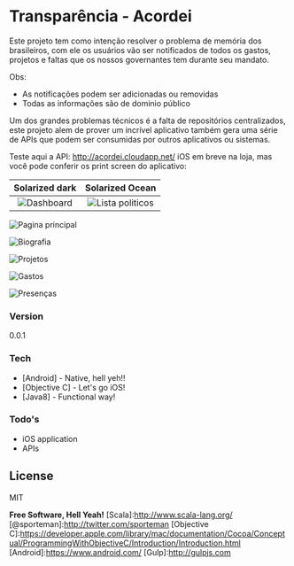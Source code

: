 # Transparência - Acordei

Este projeto tem como intenção resolver o problema de memória dos brasileiros, com ele os usuários vão ser notificados de todos os gastos, projetos e faltas que os nossos governantes tem durante seu mandato.

Obs:
  - As notificações podem ser adicionadas ou removidas 
  - Todas as informações são de dominio público
 
Um dos grandes problemas técnicos é a falta de repositórios centralizados, este projeto alem de prover um incrível aplicativo também gera uma série de APIs que podem ser consumidas por outros aplicativos ou sistemas.

Teste aqui a API: http://acordei.cloudapp.net/
iOS em breve na loja, mas você pode conferir os print screen do aplicativo:

Solarized dark             |  Solarized Ocean
:-------------------------:|:-------------------------:
![Dashboard](http://www.acordei.com.br/IMG_0411.jpg) | ![Lista politicos](http://www.acordei.com.br/IMG_0412.jpg)

![Pagina principal](http://www.acordei.com.br/IMG_0413.jpg)

![Biografia](http://www.acordei.com.br/IMG_0414.jpg)

![Projetos](http://www.acordei.com.br/IMG_0417.jpg)

![Gastos](http://www.acordei.com.br/IMG_0415.jpg)

![Presenças](http://www.acordei.com.br/IMG_0416.jpg)

### Version
0.0.1

### Tech
* [Android] - Native, hell yeh!!
* [Objective C] - Let's go iOS!
* [Java8] - Functional way!

### Todo's

 - iOS application
 - APIs

License
----

MIT


**Free Software, Hell Yeah!**
[Scala]:http://www.scala-lang.org/
[@sporteman]:http://twitter.com/sporteman
[Objective C]:https://developer.apple.com/library/mac/documentation/Cocoa/Conceptual/ProgrammingWithObjectiveC/Introduction/Introduction.html
[Android]:https://www.android.com/
[Gulp]:http://gulpjs.com

